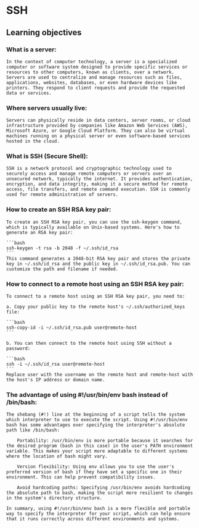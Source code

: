 # SSH
## Learning objectives

### What is a server:

    In the context of computer technology, a server is a specialized computer or software system designed to provide specific services or resources to other computers, known as clients, over a network. Servers are used to centralize and manage resources such as files, applications, websites, databases, or even hardware devices like printers. They respond to client requests and provide the requested data or services.

### Where servers usually live:

    Servers can physically reside in data centers, server rooms, or cloud infrastructure provided by companies like Amazon Web Services (AWS), Microsoft Azure, or Google Cloud Platform. They can also be virtual machines running on a physical server or even software-based services hosted in the cloud.

### What is SSH (Secure Shell):

    SSH is a network protocol and cryptographic technology used to securely access and manage remote computers or servers over an unsecured network, typically the internet. It provides authentication, encryption, and data integrity, making it a secure method for remote access, file transfers, and remote command execution. SSH is commonly used for remote administration of servers.

### How to create an SSH RSA key pair:

    To create an SSH RSA key pair, you can use the ssh-keygen command, which is typically available on Unix-based systems. Here's how to generate an RSA key pair:

    ```bash
    ssh-keygen -t rsa -b 2048 -f ~/.ssh/id_rsa
    ```
    This command generates a 2048-bit RSA key pair and stores the private key in ~/.ssh/id_rsa and the public key in ~/.ssh/id_rsa.pub. You can customize the path and filename if needed.

### How to connect to a remote host using an SSH RSA key pair:

    To connect to a remote host using an SSH RSA key pair, you need to:

    a. Copy your public key to the remote host's ~/.ssh/authorized_keys file:

    ```bash
    ssh-copy-id -i ~/.ssh/id_rsa.pub user@remote-host
    ```
    
    b. You can then connect to the remote host using SSH without a password:

    ```bash
    ssh -i ~/.ssh/id_rsa user@remote-host
    ```
    Replace user with the username on the remote host and remote-host with the host's IP address or domain name.

### The advantage of using #!/usr/bin/env bash instead of /bin/bash:

    The shebang (#!) line at the beginning of a script tells the system which interpreter to use to execute the script. Using #!/usr/bin/env bash has some advantages over specifying the interpreter's absolute path like /bin/bash:

        Portability: /usr/bin/env is more portable because it searches for the desired program (bash in this case) in the user's PATH environment variable. This makes your script more adaptable to different systems where the location of bash might vary.

        Version flexibility: Using env allows you to use the user's preferred version of bash if they have set a specific one in their environment. This can help prevent compatibility issues.

        Avoid hardcoding paths: Specifying /usr/bin/env avoids hardcoding the absolute path to bash, making the script more resilient to changes in the system's directory structure.

    In summary, using #!/usr/bin/env bash is a more flexible and portable way to specify the interpreter for your script, which can help ensure that it runs correctly across different environments and systems.
